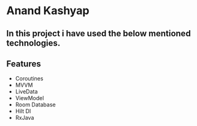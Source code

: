 # Anand Kashyap
## In this project i have used the below mentioned technologies.

## Features

- Coroutines
- MVVM
- LiveData
- ViewModel
- Room Database
- Hilt DI
- RxJava